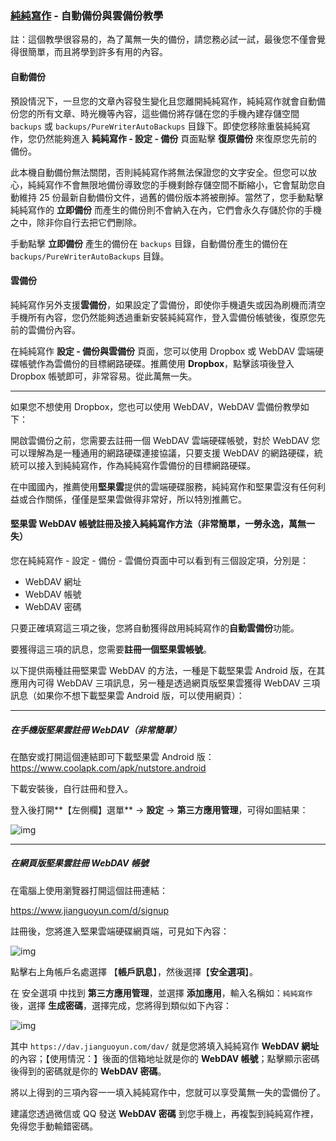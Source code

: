 ### [純純寫作]() - 自動備份與雲備份教學

註：這個教學很容易的，為了萬無一失的備份，請您務必試一試，最後您不僅會覺得很簡單，而且將學到許多有用的內容。

#### 自動備份

預設情況下，一旦您的文章內容發生變化且您離開純純寫作，純純寫作就會自動備份您的所有文章、時光機等內容，這些備份將存儲在您的手機內建存儲空間 `backups` 或 `backups/PureWriterAutoBackups` 目錄下。即使您移除重裝純純寫作，您仍然能夠進入 **純純寫作 - 設定 - 備份** 頁面點擊 **復原備份** 來復原您先前的備份。

此本機自動備份無法關閉，否則純純寫作將無法保證您的文字安全。但您可以放心，純純寫作不會無限地備份導致您的手機剩餘存儲空間不斷縮小，它會幫助您自動維持 25 份最新自動備份文件，過舊的備份版本將被刪掉。當然了，您手動點擊純純寫作的 **立即備份** 而產生的備份則不會納入在內，它們會永久存儲於你的手機之中，除非你自行去把它們刪除。

手動點擊 **立即備份** 產生的備份在 `backups` 目錄，自動備份產生的備份在 `backups/PureWriterAutoBackups` 目錄。

#### 雲備份

純純寫作另外支援**雲備份**，如果設定了雲備份，即使你手機遺失或因為刷機而清空手機所有內容，您仍然能夠透過重新安裝純純寫作，登入雲備份帳號後，復原您先前的雲備份內容。

在純純寫作 **設定 -  備份與雲備份** 頁面，您可以使用 Dropbox 或 WebDAV 雲端硬碟帳號作為雲備份的目標網路硬碟。推薦使用 **Dropbox**，點擊該項後登入 Dropbox 帳號即可，非常容易。從此萬無一失。



---



如果您不想使用 Dropbox，您也可以使用 WebDAV，WebDAV 雲備份教學如下：

開啟雲備份之前，您需要去註冊一個 WebDAV 雲端硬碟帳號，對於 WebDAV 您可以理解為是一種通用的網路硬碟連接協議，只要支援 WebDAV 的網路硬碟，統統可以接入到純純寫作，作為純純寫作雲備份的目標網路硬碟。

在中國國內，推薦使用**堅果雲**提供的雲端硬碟服務，純純寫作和堅果雲沒有任何利益或合作關係，僅僅是堅果雲做得非常好，所以特別推薦它。

#### 堅果雲 WebDAV 帳號註冊及接入純純寫作方法（非常簡單，一勞永逸，萬無一失）

您在純純寫作 - 設定 - 備份 - 雲備份頁面中可以看到有三個設定項，分別是：

- WebDAV 網址
- WebDAV 帳號
- WebDAV 密碼

只要正確填寫這三項之後，您將自動獲得啟用純純寫作的**自動雲備份**功能。

要獲得這三項的訊息，您需要**註冊一個堅果雲帳號**。

以下提供兩種註冊堅果雲 WebDAV 的方法，一種是下載堅果雲 Android 版，在其應用內可得 WebDAV 三項訊息，另一種是透過網頁版堅果雲獲得 WebDAV 三項訊息（如果你不想下載堅果雲 Android 版，可以使用網頁）：

------

##### 在手機版堅果雲註冊 WebDAV（非常簡單）

在酷安或打開這個連結即可下載堅果雲 Android 版：https://www.coolapk.com/apk/nutstore.android

下載安裝後，自行註冊和登入。

登入後打開**【左側欄】選單**  → **設定** → **第三方應用管理**，可得如圖結果：

![img](https://i.loli.net/2019/08/04/NOyAdwHxivseVpn.png)

------

##### 在網頁版堅果雲註冊 WebDAV 帳號

在電腦上使用瀏覽器打開這個註冊連結：

https://www.jianguoyun.com/d/signup

註冊後，您將進入堅果雲端硬碟網頁端，可見如下內容：

![img](https://i.loli.net/2019/01/06/5c31aa81ba3d2.png)

點擊右上角帳戶名處選擇 【**帳戶訊息**】，然後選擇【**安全選項**】。

在 安全選項 中找到 **第三方應用管理**，並選擇 **添加應用**，輸入名稱如：`純純寫作`後，選擇 **生成密碼**，選擇完成，您將得到類似如下內容：

![img](https://i.loli.net/2019/01/06/5c31aa81a3f38.png)

其中 `https://dav.jianguoyun.com/dav/` 就是您將填入純純寫作 **WebDAV 網址** 的內容；【使用情況：】後面的信箱地址就是你的 **WebDAV 帳號**；點擊顯示密碼後得到的密碼就是你的 **WebDAV 密碼**。

將以上得到的三項內容一一填入純純寫作中，您就可以享受萬無一失的雲備份了。

建議您透過微信或 QQ 發送 **WebDAV 密碼** 到您手機上，再複製到純純寫作裡，免得您手動輸錯密碼。